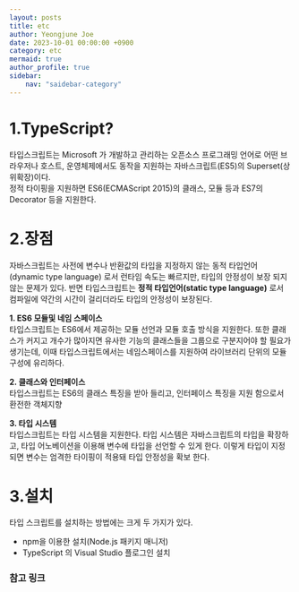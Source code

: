 ```yaml
---
layout: posts
title: etc
author: Yeongjune Joe
date: 2023-10-01 00:00:00 +0900
category: etc
mermaid: true
author_profile: true
sidebar:
    nav: "saidebar-category"
---
```


# 1.TypeScript?

타입스크립트는 Microsoft 가 개발하고 관리하는 오픈소스 프로그래밍 언어로 어떤 브라우저나 호스트, 운영체제에서도 동작을 지원하는 자바스크립트(ES5)의 Superset(상위확장)이다.  
정적 타이핑을 지원하면 ES6(ECMAScript 2015)의 클래스, 모듈 등과 ES7의 Decorator 등을 지원한다.

# 2.장점

자바스크립트는 사전에 변수나 반환값의 타입을 지정하지 않는 동적 타입언어(dynamic type language) 로서 런타임 속도는 빠르지만, 타입의 안정성이 보장 되지 않는 문제가 있다. 반면 타입스크립트는 **정적 타입언어(static type language)** 로서 컴파일에 약간의 시간이 걸리더라도 타입의 안정성이 보장된다.

**1. ES6 모듈및 네임 스페이스**  
타입스크립트는 ES6에서 제공하는 모듈 선언과 모듈 호출 방식을 지원한다. 또한 클래스가 커지고 개수가 많아지면 유사한 기능의 클래스들을 그룹으로 구분지어야 할 필요가 생기는데, 이때 타입스크립트에서는 네임스페이스를 지원하여 라이브러리 단위의 모듈 구성에 유리하다.

**2. 클래스와 인터페이스**  
타입스크립트는 ES6의 클래스 특징을 받아 들리고, 인터페이스 특징을 지원 함으로서 환전한 객체지향

**3. 타입 시스템**  
타입스크립트는 타입 시스템을 지원한다. 타입 시스템은 자바스크립트의 타입을 확장하고, 타입 어노베이션을 이용해 변수에 타입을 선언할 수 있게 한다. 이렇게 타입이 지정되면 변수는 엄격한 타이핑이 적용돼 타입 안정성을 확보 한다.

# 3.설치

타입 스크립트를 설치하는 방법에는 크게 두 가지가 있다.

- npm을 이용한 설치(Node.js 패키지 매니저)
- TypeScript 의 Visual Studio 플로그인 설치

### 참고 링크

[typescript의 소개와 개발환경 구축]: https://poiemaweb.com/typescript-introduction
[5분 안에 보는 typescript]: https://typescript-kr.github.io/pages/tutorials/typescript-in-5-minutes.html
